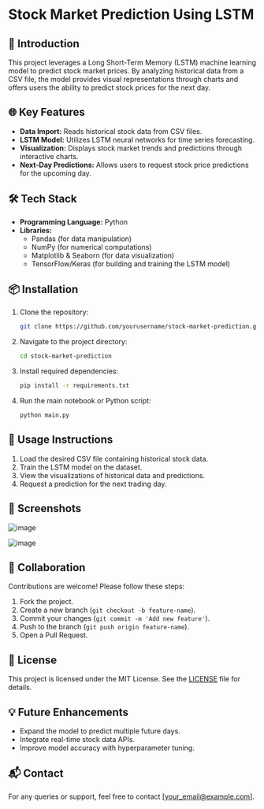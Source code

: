 # Stock Market Prediction Using LSTM

## 🚀 Introduction
This project leverages a Long Short-Term Memory (LSTM) machine learning model to predict stock market prices. By analyzing historical data from a CSV file, the model provides visual representations through charts and offers users the ability to predict stock prices for the next day.

## 🌐 Key Features
- **Data Import:** Reads historical stock data from CSV files.
- **LSTM Model:** Utilizes LSTM neural networks for time series forecasting.
- **Visualization:** Displays stock market trends and predictions through interactive charts.
- **Next-Day Predictions:** Allows users to request stock price predictions for the upcoming day.

## 🛠️ Tech Stack
- **Programming Language:** Python
- **Libraries:**
  - Pandas (for data manipulation)
  - NumPy (for numerical computations)
  - Matplotlib & Seaborn (for data visualization)
  - TensorFlow/Keras (for building and training the LSTM model)

## 📦 Installation
1. Clone the repository:
   ```bash
   git clone https://github.com/yourusername/stock-market-prediction.git
   ```
2. Navigate to the project directory:
   ```bash
   cd stock-market-prediction
   ```
3. Install required dependencies:
   ```bash
   pip install -r requirements.txt
   ```
4. Run the main notebook or Python script:
   ```bash
   python main.py
   ```

## 🔗 Usage Instructions
1. Load the desired CSV file containing historical stock data.
2. Train the LSTM model on the dataset.
3. View the visualizations of historical data and predictions.
4. Request a prediction for the next trading day.

## 📸 Screenshots
![image](https://github.com/user-attachments/assets/f41df080-4df1-4000-8f4d-31444a6d0ebf)

![image](https://github.com/user-attachments/assets/849e82e8-a6c8-4ecd-a252-4cba1c49656e)

## 🤝 Collaboration
Contributions are welcome! Please follow these steps:
1. Fork the project.
2. Create a new branch (`git checkout -b feature-name`).
3. Commit your changes (`git commit -m 'Add new feature'`).
4. Push to the branch (`git push origin feature-name`).
5. Open a Pull Request.

## 📜 License
This project is licensed under the MIT License. See the [LICENSE](LICENSE) file for details.

## 💡 Future Enhancements
- Expand the model to predict multiple future days.
- Integrate real-time stock data APIs.
- Improve model accuracy with hyperparameter tuning.

## 📬 Contact
For any queries or support, feel free to contact [your_email@example.com].

